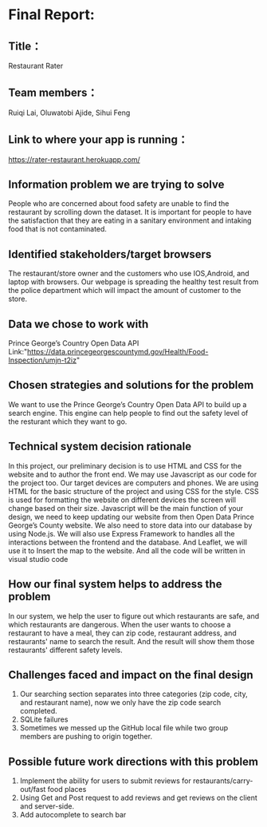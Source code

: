 # Final Report:

## Title：

Restaurant Rater

## Team members：

Ruiqi Lai, Oluwatobi Ajide, Sihui Feng

## Link to where your app is running：

https://rater-restaurant.herokuapp.com/

## Information problem we are trying to solve

People who are concerned about food safety are unable to find the restaurant by scrolling down the dataset. It is important for people to have the satisfaction that they are eating in a sanitary environment and intaking food that is not contaminated.

## Identified stakeholders/target browsers

The restaurant/store owner and the customers who use IOS,Android, and laptop with browsers. Our webpage is spreading the healthy test result from the police department which will impact the amount of customer to the store.

## Data we chose to work with

Prince George’s Country Open Data API Link:"https://data.princegeorgescountymd.gov/Health/Food-Inspection/umjn-t2iz"

## Chosen strategies and solutions for the problem

We want to use the Prince George’s Country Open Data API to build up a search engine. This engine can help people to find out the safety level of the resturant which they want to go.

## Technical system decision rationale

In this project, our preliminary decision is to use HTML and CSS for the website and to author the front end. We may use Javascript as our code for the project too. Our target devices are computers and phones. We are using HTML for the basic structure of the project and using CSS for the style. CSS is used for formatting the website on different devices the screen will change based on their size. Javascript will be the main function of your design, we need to keep updating our website from then Open Data Prince George’s County website. We also need to store data into our database by using Node.js. We will also use Express Framework to handles all the interactions between the frontend and the database. And Leaflet, we will use it to Insert the map to the website. And all the code will be written in visual studio code

## How our final system helps to address the problem

In our system, we help the user to figure out which restaurants are safe, and which restaurants are dangerous. When the user wants to choose a restaurant to have a meal, they can zip code, restaurant address, and restaurants' name to search the result. And the result will show them those restaurants' different safety levels.

## Challenges faced and impact on the final design

1. Our searching section separates into three categories (zip code, city, and restaurant name), now we only have the zip code search completed.
2. SQLite failures
3. Sometimes we messed up the GitHub local file while two group members are pushing to origin together.

## Possible future work directions with this problem

1. Implement the ability for users to submit reviews for restaurants/carry-out/fast food places
2. Using Get and Post request to add reviews and get reviews on the client and server-side.
3. Add autocomplete to search bar
